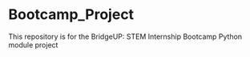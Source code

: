 # Bootcamp_Project
This repository is for the BridgeUP: STEM Internship Bootcamp Python module project
